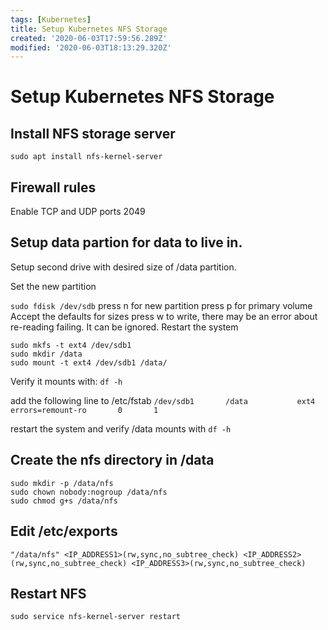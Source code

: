 ```yaml
---
tags: [Kubernetes]
title: Setup Kubernetes NFS Storage
created: '2020-06-03T17:59:56.289Z'
modified: '2020-06-03T18:13:29.320Z'
---
```


# Setup Kubernetes NFS Storage

## Install NFS storage server
```
sudo apt install nfs-kernel-server
```

## Firewall rules
Enable TCP and UDP ports 2049

## Setup data partion for data to live in. 

Setup second drive with desired size of /data partition.

Set the new partition

`sudo fdisk /dev/sdb`
press n for new partition
press p for primary volume
Accept the defaults for sizes
press w to write, there may be an error about re-reading failing.  It can be ignored. 
Restart the system

```
sudo mkfs -t ext4 /dev/sdb1
sudo mkdir /data
sudo mount -t ext4 /dev/sdb1 /data/
```

Verify it mounts with:
`df -h`

add the following line to /etc/fstab
`/dev/sdb1       /data           ext4    errors=remount-ro       0       1`

restart the system and verify /data mounts with
`df -h`

## Create the nfs directory in /data
```
sudo mkdir -p /data/nfs
sudo chown nobody:nogroup /data/nfs
sudo chmod g+s /data/nfs
```

## Edit /etc/exports
```
"/data/nfs" <IP_ADDRESS1>(rw,sync,no_subtree_check) <IP_ADDRESS2>(rw,sync,no_subtree_check) <IP_ADDRESS3>(rw,sync,no_subtree_check)
```

## Restart NFS
```
sudo service nfs-kernel-server restart
```

